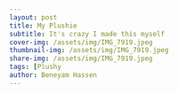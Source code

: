 ```yaml
---
layout: post
title: My Plushie
subtitle: It's crazy I made this myself
cover-img: /assets/img/IMG_7919.jpeg
thumbnail-img: /assets/img/IMG_7919.jpeg
share-img: /assets/img/IMG_7919.jpeg
tags: [Plushy
author: Beneyam Hassen
---
```


